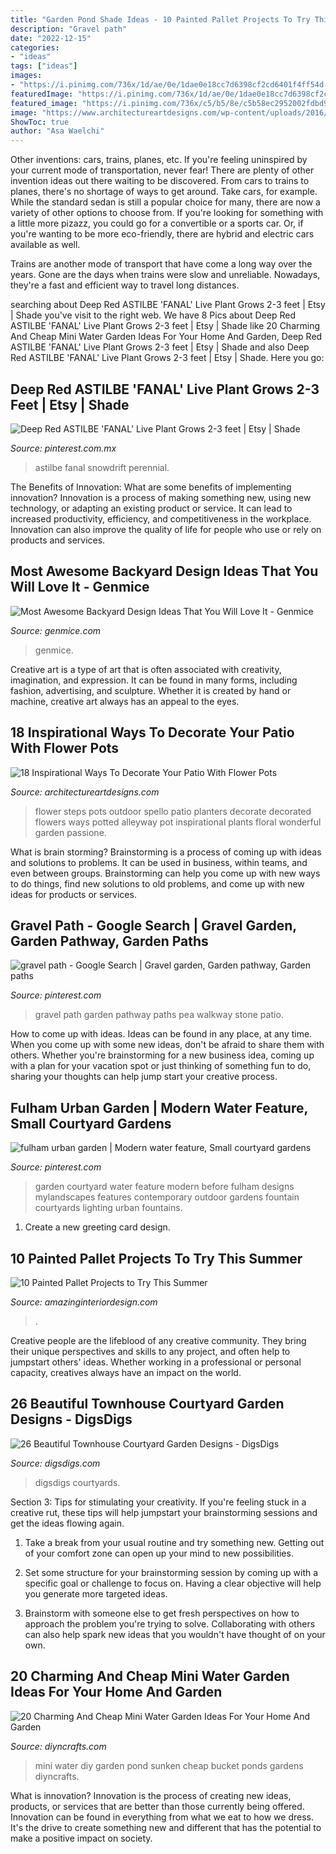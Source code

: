 ```yaml
---
title: "Garden Pond Shade Ideas - 10 Painted Pallet Projects To Try This Summer"
description: "Gravel path"
date: "2022-12-15"
categories:
- "ideas"
tags: ["ideas"]
images:
- "https://i.pinimg.com/736x/1d/ae/0e/1dae0e18cc7d6398cf2cd6401f4ff54d--gravel-path-gravel-garden.jpg"
featuredImage: "https://i.pinimg.com/736x/1d/ae/0e/1dae0e18cc7d6398cf2cd6401f4ff54d--gravel-path-gravel-garden.jpg"
featured_image: "https://i.pinimg.com/736x/c5/b5/8e/c5b58ec2952002fdbd9930636ad6f91d.jpg"
image: "https://www.architectureartdesigns.com/wp-content/uploads/2016/06/16-44-630x949.jpg"
ShowToc: true
author: "Asa Waelchi"
---
```



Other inventions: cars, trains, planes, etc.
If you're feeling uninspired by your current mode of transportation, never fear! There are plenty of other invention ideas out there waiting to be discovered. From cars to trains to planes, there's no shortage of ways to get around.
Take cars, for example. While the standard sedan is still a popular choice for many, there are now a variety of other options to choose from. If you're looking for something with a little more pizazz, you could go for a convertible or a sports car. Or, if you're wanting to be more eco-friendly, there are hybrid and electric cars available as well.

Trains are another mode of transport that have come a long way over the years. Gone are the days when trains were slow and unreliable. Nowadays, they're a fast and efficient way to travel long distances.

	

		
searching about Deep Red ASTILBE &#039;FANAL&#039; Live Plant Grows 2-3 feet | Etsy | Shade you've visit to the right web. We have 8 Pics about Deep Red ASTILBE &#039;FANAL&#039; Live Plant Grows 2-3 feet | Etsy | Shade like 20 Charming And Cheap Mini Water Garden Ideas For Your Home And Garden, Deep Red ASTILBE &#039;FANAL&#039; Live Plant Grows 2-3 feet | Etsy | Shade and also Deep Red ASTILBE &#039;FANAL&#039; Live Plant Grows 2-3 feet | Etsy | Shade. Here you go:
		
    
## Deep Red ASTILBE &#039;FANAL&#039; Live Plant Grows 2-3 Feet | Etsy | Shade

<img loading=lazy src="https://i.pinimg.com/736x/c8/90/2e/c8902e84aa6459680d780be6dec32048.jpg" onerror="this.onerror=null;this.src='https://tse4.mm.bing.net/th?id=OIP.pO6W1eP97172CgPABNysPAHaKQ&amp;pid=15.1';" alt="Deep Red ASTILBE &#039;FANAL&#039; Live Plant Grows 2-3 feet | Etsy | Shade">

_Source: pinterest.com.mx_

>astilbe fanal snowdrift perennial. 

	

The Benefits of Innovation: What are some benefits of implementing innovation?
Innovation is a process of making something new, using new technology, or adapting an existing product or service. It can lead to increased productivity, efficiency, and competitiveness in the workplace. Innovation can also improve the quality of life for people who use or rely on products and services.

    
## Most Awesome Backyard Design Ideas That You Will Love It - Genmice

<img loading=lazy src="https://genmice.com/design-ideas/Most-Awesome-Backyard-Design-Ideas-That-You-Will-Love-It/491.jpeg" onerror="this.onerror=null;this.src='https://tse1.mm.bing.net/th?id=OIP.A0zz2OFwwGchZCw6AsKIDwHaK9&amp;pid=15.1';" alt="Most Awesome Backyard Design Ideas That You Will Love It - Genmice">

_Source: genmice.com_

>genmice. 

	

Creative art is a type of art that is often associated with creativity, imagination, and expression. It can be found in many forms, including fashion, advertising, and sculpture. Whether it is created by hand or machine, creative art always has an appeal to the eyes.

    
## 18 Inspirational Ways To Decorate Your Patio With Flower Pots

<img loading=lazy src="https://www.architectureartdesigns.com/wp-content/uploads/2016/06/16-44-630x949.jpg" onerror="this.onerror=null;this.src='https://tse1.mm.bing.net/th?id=OIP.XXINI35dq9Iy85_joKJ6ZAHaLK&amp;pid=15.1';" alt="18 Inspirational Ways To Decorate Your Patio With Flower Pots">

_Source: architectureartdesigns.com_

>flower steps pots outdoor spello patio planters decorate decorated flowers ways potted alleyway pot inspirational plants floral wonderful garden passione. 

	

What is brain storming?
Brainstorming is a process of coming up with ideas and solutions to problems. It can be used in business, within teams, and even between groups. Brainstorming can help you come up with new ways to do things, find new solutions to old problems, and come up with new ideas for products or services.

    
## Gravel Path - Google Search | Gravel Garden, Garden Pathway, Garden Paths

<img loading=lazy src="https://i.pinimg.com/736x/1d/ae/0e/1dae0e18cc7d6398cf2cd6401f4ff54d--gravel-path-gravel-garden.jpg" onerror="this.onerror=null;this.src='https://tse3.mm.bing.net/th?id=OIP.4Lo0MEcSZGZhy9gnXrnFMAHaLJ&amp;pid=15.1';" alt="gravel path - Google Search | Gravel garden, Garden pathway, Garden paths">

_Source: pinterest.com_

>gravel path garden pathway paths pea walkway stone patio. 

	

How to come up with ideas.
Ideas can be found in any place, at any time. When you come up with some new ideas, don't be afraid to share them with others. Whether you're brainstorming for a new business idea, coming up with a plan for your vacation spot or just thinking of something fun to do, sharing your thoughts can help jump start your creative process.

    
## Fulham Urban Garden | Modern Water Feature, Small Courtyard Gardens

<img loading=lazy src="https://i.pinimg.com/736x/c5/b5/8e/c5b58ec2952002fdbd9930636ad6f91d.jpg" onerror="this.onerror=null;this.src='https://tse2.mm.bing.net/th?id=OIP.fWTuJhBd231-PZVndbEpgwAAAA&amp;pid=15.1';" alt="fulham urban garden | Modern water feature, Small courtyard gardens">

_Source: pinterest.com_

>garden courtyard water feature modern before fulham designs mylandscapes features contemporary outdoor gardens fountain courtyards lighting urban fountains. 

	

1. Create a new greeting card design.

    
## 10 Painted Pallet Projects To Try This Summer

<img loading=lazy src="https://www.amazinginteriordesign.com/wp-content/uploads/2017/05/10-Painted-Pallet-Projects-to-Try-This-Summer-5.jpg" onerror="this.onerror=null;this.src='https://tse1.mm.bing.net/th?id=OIP.HQplRwlKsKAvzZHv1iylAwHaPY&amp;pid=15.1';" alt="10 Painted Pallet Projects to Try This Summer">

_Source: amazinginteriordesign.com_

>. 

	

Creative people are the lifeblood of any creative community. They bring their unique perspectives and skills to any project, and often help to jumpstart others' ideas. Whether working in a professional or personal capacity, creatives always have an impact on the world.

    
## 26 Beautiful Townhouse Courtyard Garden Designs - DigsDigs

<img loading=lazy src="https://www.digsdigs.com/photos/beautiful-townhouse-courtyard-garden-designs-25-554x738.jpg" onerror="this.onerror=null;this.src='https://tse3.mm.bing.net/th?id=OIP.z3yihwFFtHafwOamh2D12wHaJ3&amp;pid=15.1';" alt="26 Beautiful Townhouse Courtyard Garden Designs - DigsDigs">

_Source: digsdigs.com_

>digsdigs courtyards. 

	

Section 3: Tips for stimulating your creativity.
If you're feeling stuck in a creative rut, these tips will help jumpstart your brainstorming sessions and get the ideas flowing again.
1. Take a break from your usual routine and try something new. Getting out of your comfort zone can open up your mind to new possibilities.

2. Set some structure for your brainstorming session by coming up with a specific goal or challenge to focus on. Having a clear objective will help you generate more targeted ideas.

3. Brainstorm with someone else to get fresh perspectives on how to approach the problem you're trying to solve. Collaborating with others can also help spark new ideas that you wouldn't have thought of on your own.

    
## 20 Charming And Cheap Mini Water Garden Ideas For Your Home And Garden

<img loading=lazy src="https://www.diyncrafts.com/wp-content/uploads/2017/05/18-bucket-water-gardens-ponds.jpg" onerror="this.onerror=null;this.src='https://tse2.mm.bing.net/th?id=OIP.YsbfnS7HdgyJFsZbTx6zbwHaN6&amp;pid=15.1';" alt="20 Charming And Cheap Mini Water Garden Ideas For Your Home And Garden">

_Source: diyncrafts.com_

>mini water diy garden pond sunken cheap bucket ponds gardens diyncrafts. 

	

What is innovation?
Innovation is the process of creating new ideas, products, or services that are better than those currently being offered. Innovation can be found in everything from what we eat to how we dress. It's the drive to create something new and different that has the potential to make a positive impact on society.

